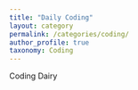 ```yaml
---
title: "Daily Coding"
layout: category
permalink: /categories/coding/
author_profile: true
taxonomy: Coding
---
```

Coding Dairy

